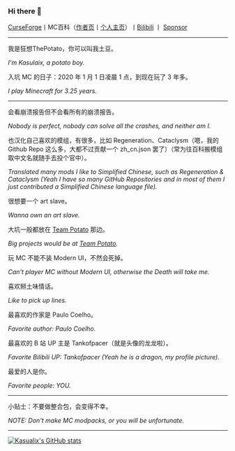 ### Hi there 👋

[CurseForge](https://www.curseforge.com/members/potato_____boy/projects)丨MC百科（[作者页](https://www.mcmod.cn/author/25929.html)丨[个人主页](https://center.mcmod.cn/257643/)）丨[Bilibili](https://space.bilibili.com/387636714) 丨 [Sponsor](https://afdian.net/a/callmekall)

____

我是狂想ThePotato，你可以叫我土豆。

_I'm Kasulaix, a potato boy._

入坑 MC 的日子：2020 年 1 月 1 日凌晨 1 点，到现在玩了 3 年多。

_I play Minecraft for 3.25 years._

____

会看崩溃报告但不会看所有的崩溃报告。

_Nobody is perfect, nobody can solve all the crashes, and neither am I._

也汉化自己喜欢的模组，有很多，比如 Regeneration、Cataclysm（嗯，我的 Github Repo 这么多，大都不过贡献一个 zh_cn.json 罢了）（常为往百科搬模组取中文名就随手去投个官中）。

_Translated many mods I like to Simplified Chinese, such as Regeneration & Cataclysm (Yeah I have so many GitHub Repositories and in most of them I just contributed a Simplified Chinese language file)._

很想要一个 art slave。

_Wanna own an art slave._

大坑一般都放在 [Team Potato](https://github.com/orgs/MCTeamPotato/repositories) 那边。

_Big projects would be at [Team Potato](https://github.com/orgs/MCTeamPotato/repositories)._

玩 MC 不能不装 Modern UI，不然会死掉。

_Can't player MC without Modern UI, otherwise the Death will take me._

喜欢掰土味情话。

_Like to pick up lines._

最喜欢的作家是 Paulo Coelho。

_Favorite author: Paulo Coelho._

最喜欢的 B 站 UP 主是 Tankofpacer（就是头像的龙龙啦）。

_Favorite Bilibili UP: Tankofpacer (Yeah he is a dragon, my profile picture)._

最爱的人是你。

_Favorite people: YOU._
____

小贴士：不要做整合包，会变得不幸。

_NOTE: Don't make MC modpacks, or you will be unfortunate._

____

[![Kasualix's GitHub stats](https://github-readme-stats.vercel.app/api?username=Kasualix)](https://github.com/anuraghazra/github-readme-stats)
